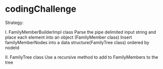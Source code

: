 # codingChallenge

Strategy:

I. FamilyMemberBuilderImpl class
  Parse the pipe delimited input string and place each element into an object (FamilyMember class)
  Insert familyMemberNodes into a data structure(FamilyTree class) ordered by nodeId
  
II. FamilyTree class
  Use a recursive method to add to FamilyMembers to the tree

